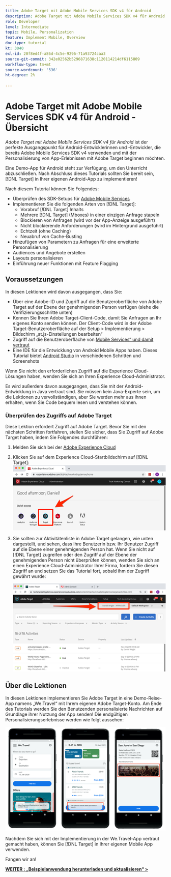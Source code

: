 ```yaml
---
title: Adobe Target mit Adobe Mobile Services SDK v4 für Android
description: Adobe Target mit Adobe Mobile Services SDK v4 für Android ist der perfekte Ausgangspunkt für Android-Entwicklerinnen und -Entwickler, die bereits Adobe Mobile Services SDK v4 verwenden und mit der Personalisierung von App-Erlebnissen mit Adobe Target beginnen möchten.
role: Developer
level: Intermediate
topic: Mobile, Personalization
feature: Implement Mobile, Overview
doc-type: tutorial
kt: 3040
exl-id: 20f8ed4f-a86d-4c5e-9296-71a93724caa3
source-git-commit: 342e02562b5296871638c1120114214df6115809
workflow-type: tm+mt
source-wordcount: '536'
ht-degree: 2%

---
```


# Adobe Target mit Adobe Mobile Services SDK v4 für Android - Übersicht

_Adobe Target mit Adobe Mobile Services SDK v4 für Android_ ist der perfekte Ausgangspunkt für Android-Entwicklerinnen und -Entwickler, die bereits Adobe Mobile Services SDK v4 verwenden und mit der Personalisierung von App-Erlebnissen mit Adobe Target beginnen möchten.

Eine Demo-App für Android steht zur Verfügung, um den Unterricht abzuschließen. Nach Abschluss dieses Tutorials sollten Sie bereit sein, [!DNL Target] in Ihrer eigenen Android-App zu implementieren!

Nach diesem Tutorial können Sie Folgendes:

* Überprüfen des SDK-Setups für [Adobe Mobile Services](https://experienceleague.adobe.com/docs/mobile-services/android/getting-started-android/requirements.html?lang=de)
* Implementieren Sie die folgenden Arten von [!DNL Target]:
   * Vorabruf [!DNL Target] Inhalts
   * Mehrere [!DNL Target] (Mboxes) in einer einzigen Anfrage stapeln
   * Blockieren von Anfragen (wird vor der App-Anzeige ausgeführt)
   * Nicht blockierende Anforderungen (wird im Hintergrund ausgeführt)
   * Echtzeit (ohne Caching)
   * Neuabruf von Cache-Busting
* Hinzufügen von Parametern zu Anfragen für eine erweiterte Personalisierung
* Audiences und Angebote erstellen
* Layouts personalisieren
* Einführung neuer Funktionen mit Feature Flagging

## Voraussetzungen 

In diesen Lektionen wird davon ausgegangen, dass Sie:

* Über eine Adobe-ID und Zugriff auf die Benutzeroberfläche von Adobe Target auf der Ebene der genehmigenden Person verfügen (siehe die Verifizierungsschritte unten)
* Kennen Sie Ihren Adobe Target-Client-Code, damit Sie Anfragen an Ihr eigenes Konto senden können. Der Client-Code wird in der Adobe Target-Benutzeroberfläche auf der   Setup > Implementierung > Bildschirm „at.js-Einstellungen bearbeiten“
* Zugriff auf die Benutzeroberfläche von [Mobile Services“ und damit vertraut ](https://mobilemarketing.adobe.com/)
* Eine IDE für die Entwicklung von Android Mobile Apps haben. Dieses Tutorial bietet [Android Studio](https://developer.android.com/studio/install) in verschiedenen Schritten und Screenshots

Wenn Sie nicht den erforderlichen Zugriff auf die Experience Cloud-Lösungen haben, wenden Sie sich an Ihren Experience Cloud-Administrator.

Es wird außerdem davon ausgegangen, dass Sie mit der Android-Entwicklung in Java vertraut sind. Sie müssen kein Java-Experte sein, um die Lektionen zu vervollständigen, aber Sie werden mehr aus ihnen erhalten, wenn Sie Code bequem lesen und verstehen können.

### Überprüfen des Zugriffs auf Adobe Target

Diese Lektion erfordert Zugriff auf Adobe Target. Bevor Sie mit den nächsten Schritten fortfahren, stellen Sie sicher, dass Sie Zugriff auf Adobe Target haben, indem Sie Folgendes durchführen:

1. Melden Sie sich bei der [Adobe Experience Cloud ](https://experience.adobe.com/)
1. Klicken Sie auf dem Experience Cloud-Startbildschirm auf [!DNL Target]:
   ![Experience Cloud-Startbildschirm](assets/aec_homeScreen_clickTarget.png)
1. Sie sollten zur Aktivitätenliste in Adobe Target gelangen, wie unten dargestellt, und sehen, dass Ihre Benutzerin bzw. Ihr Benutzer Zugriff auf die Ebene einer genehmigenden Person hat. Wenn Sie nicht auf [!DNL Target] zugreifen oder den Zugriff auf der Ebene der genehmigenden Person nicht überprüfen können, wenden Sie sich an einen Experience Cloud-Administrator Ihrer Firma, fordern Sie diesen Zugriff an und setzen Sie das Tutorial fort, sobald ihm der Zugriff gewährt wurde:

   ![Adobe-Benutzeroberfläche](assets/targetUI_approver.png)

## Über die Lektionen

In diesen Lektionen implementieren Sie Adobe Target in eine Demo-Reise-App namens „We.Travel“ mit Ihrem eigenen Adobe Target-Konto. Am Ende des Tutorials werden Sie den Benutzenden personalisierte Nachrichten auf Grundlage ihrer Nutzung der App senden! Die endgültigen Personalisierungserlebnisse werden wie folgt aussehen:

![We.Travel App endgültig](assets/overview_final_result.jpg)

Nachdem Sie sich mit der Implementierung in der We.Travel-App vertraut gemacht haben, können Sie [!DNL Target] in Ihrer eigenen Mobile App verwenden.

Fangen wir an!

**[WEITER : „Beispielanwendung herunterladen und aktualisieren“ >](download-and-update-the-sample-app.md)**
